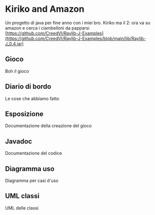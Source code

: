 # Kiriko and Amazon

Un progetto di java per fine anno con i miei bro.
Kiriko ma il 2: ora va su amazon e cerca i ciambelloni da papparsi
[https://github.com/CreedVI/Raylib-J-Examples](https://github.com/CreedVI/Raylib-J-Examples/blob/main/lib/Raylib-J_0.4.jar)

## Gioco

Boh il gioco

## Diario di bordo

Le cose che abbiamo fatto

## Esposizione

Documentazione della creazione del gioco

## Javadoc

Documentazione del codice

## Diagramma uso

Diagramma per casi d'uso

## UML classi

UML delle classi
